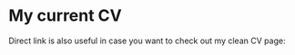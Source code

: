 # My current CV

Direct link is also useful in case you want to check out my clean CV page:

``` [CV Link](https://lubomirqa.github.io/resume/)
